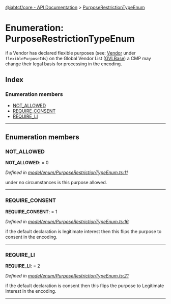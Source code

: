 [@iabtcf/core - API Documentation](../README.md) > [PurposeRestrictionTypeEnum](../enums/purposerestrictiontypeenum.md)

# Enumeration: PurposeRestrictionTypeEnum

if a Vendor has declared flexible purposes (see: [Vendor](../interfaces/vendor.md) under `flexiblePurposeIds`) on the Global Vendor List ([GVLBase](../interfaces/gvlbase.md)) a CMP may change their legal basis for processing in the encoding.

## Index

### Enumeration members

* [NOT_ALLOWED](purposerestrictiontypeenum.md#not_allowed)
* [REQUIRE_CONSENT](purposerestrictiontypeenum.md#require_consent)
* [REQUIRE_LI](purposerestrictiontypeenum.md#require_li)

---

## Enumeration members

<a id="not_allowed"></a>

###  NOT_ALLOWED

**NOT_ALLOWED**:  = 0

*Defined in [model/enum/PurposeRestrictionTypeEnum.ts:11](https://github.com/chrispaterson/iabtcf-es/blob/aea9b2e/modules/core/src/model/enum/PurposeRestrictionTypeEnum.ts#L11)*

under no circumstances is this purpose allowed.

___
<a id="require_consent"></a>

###  REQUIRE_CONSENT

**REQUIRE_CONSENT**:  = 1

*Defined in [model/enum/PurposeRestrictionTypeEnum.ts:16](https://github.com/chrispaterson/iabtcf-es/blob/aea9b2e/modules/core/src/model/enum/PurposeRestrictionTypeEnum.ts#L16)*

if the default declaration is legitimate interest then this flips the purpose to consent in the encoding.

___
<a id="require_li"></a>

###  REQUIRE_LI

**REQUIRE_LI**:  = 2

*Defined in [model/enum/PurposeRestrictionTypeEnum.ts:21](https://github.com/chrispaterson/iabtcf-es/blob/aea9b2e/modules/core/src/model/enum/PurposeRestrictionTypeEnum.ts#L21)*

if the default declaration is consent then this flips the purpose to Legitimate Interest in the encoding.

___

